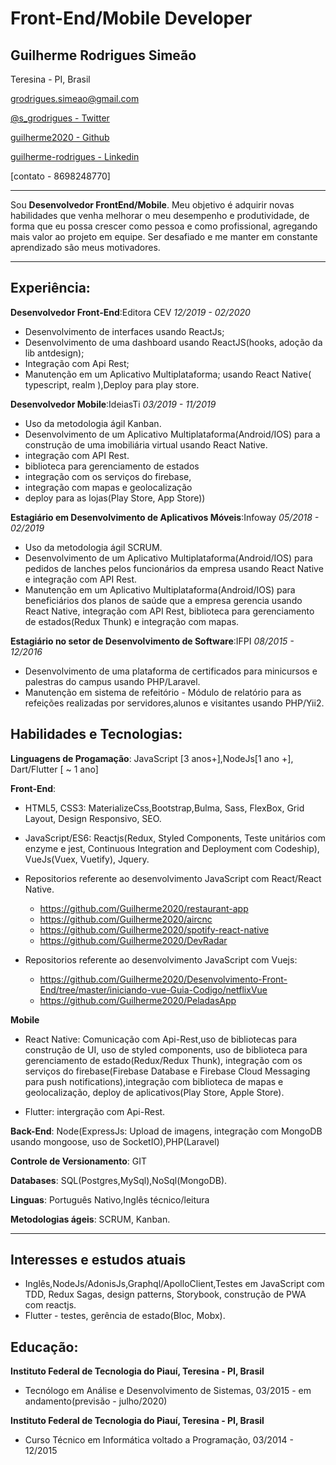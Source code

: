 # Front-End/Mobile Developer

## Guilherme Rodrigues Simeão

Teresina - PI, Brasil

[ grodrigues.simeao@gmail.com](mailto:grodrigues.simeao@gmail.com)

[ @s_grodrigues - Twitter](https://twitter.com/s_grodrigues)

[ guilherme2020 - Github](https://github.com/Guilherme2020)

[guilherme-rodrigues - Linkedin](https://www.linkedin.com/in/guilherme-rodrigues-1b9ab0109/)

[contato - 8698248770]

---

Sou **Desenvolvedor FrontEnd/Mobile**. Meu objetivo é adquirir novas habilidades que venha melhorar o meu desempenho e produtividade, de forma que eu possa crescer como pessoa e como profissional, agregando mais valor ao projeto em equipe. Ser desafiado e me manter em constante aprendizado são meus motivadores.

---

## Experiência:

**Desenvolvedor Front-End**:Editora CEV _12/2019 - 02/2020_

- Desenvolvimento de interfaces usando ReactJs;
- Desenvolvimento de uma dashboard usando ReactJS(hooks, adoção da lib antdesign);
- Integração com Api Rest;
- Manutenção em um Aplicativo Multiplataforma; usando React Native( typescript, realm ),Deploy para play store.

**Desenvolvedor Mobile**:IdeiasTi _03/2019 - 11/2019_

- Uso da metodologia ágil Kanban.
- Desenvolvimento de um Aplicativo Multiplataforma(Android/IOS) para a construção de uma imobiliária virtual usando React Native.
- integração com API Rest.
- biblioteca para gerenciamento de estados
- integração com os serviços do firebase,
- integração com mapas e geolocalização
- deploy para as lojas(Play Store, App Store))

**Estagiário em Desenvolvimento de Aplicativos Móveis**:Infoway _05/2018 - 02/2019_

- Uso da metodologia ágil SCRUM.
- Desenvolvimento de um Aplicativo Multiplataforma(Android/IOS) para pedidos de lanches pelos funcionários da empresa usando React Native e integração com API Rest.
- Manutenção em um Aplicativo Multiplataforma(Android/IOS) para beneficiários dos planos de saúde que a empresa gerencia usando React Native, integração com API Rest, biblioteca para gerenciamento de estados(Redux Thunk) e integração com mapas.

**Estagiário no setor de Desenvolvimento de Software**:IFPI _08/2015 - 12/2016_

- Desenvolvimento de uma plataforma de certificados para minicursos e palestras do campus usando PHP/Laravel.
- Manutenção em sistema de refeitório - Módulo de relatório para as refeições realizadas por servidores,alunos e visitantes usando PHP/Yii2.

## Habilidades e Tecnologias:

**Linguagens de Progamação**: JavaScript [3 anos+],NodeJs[1 ano +], Dart/Flutter [ ~ 1 ano]

**Front-End**:

- HTML5, CSS3: MaterializeCss,Bootstrap,Bulma, Sass, FlexBox, Grid Layout, Design Responsivo, SEO.
- JavaScript/ES6: Reactjs(Redux, Styled Components, Teste unitários com enzyme e jest, Continuous Integration and Deployment com Codeship), VueJs(Vuex, Vuetify), Jquery.
- Repositorios referente ao desenvolvimento JavaScript com React/React Native.

  - https://github.com/Guilherme2020/restaurant-app
  - https://github.com/Guilherme2020/aircnc
  - https://github.com/Guilherme2020/spotify-react-native
  - https://github.com/Guilherme2020/DevRadar

- Repositorios referente ao desenvolvimento JavaScript com Vuejs:
  - https://github.com/Guilherme2020/Desenvolvimento-Front-End/tree/master/iniciando-vue-Guia-Codigo/netflixVue
  - https://github.com/Guilherme2020/PeladasApp

**Mobile**

- React Native: Comunicação com Api-Rest,uso de bibliotecas para construção de UI, uso de styled components, uso de biblioteca para gerenciamento de estado(Redux/Redux Thunk), integração com os serviços do firebase(Firebase Database e Firebase Cloud Messaging para push notifications),integração com biblioteca de mapas e geolocalização, deploy de aplicativos(Play Store, Apple Store).

- Flutter: intergração com Api-Rest.

**Back-End**: Node(ExpressJs: Upload de imagens, integração com MongoDB usando mongoose, uso de SocketIO),PHP(Laravel)

**Controle de Versionamento**: GIT

**Databases**: SQL(Postgres,MySql),NoSql(MongoDB).

**Linguas**: Português Nativo,Inglês técnico/leitura

**Metodologias ágeis**: SCRUM, Kanban.

---

## Interesses e estudos atuais

- Inglês,NodeJs/AdonisJs,Graphql/ApolloClient,Testes em JavaScript com TDD, Redux Sagas, design patterns, Storybook, construção de PWA com reactjs.
- Flutter - testes, gerência de estado(Bloc, Mobx).

## Educação:

**Instituto Federal de Tecnologia do Piauí, Teresina - PI, Brasil**

- Tecnólogo em Análise e Desenvolvimento de Sistemas, 03/2015 - em andamento(previsão - julho/2020)

**Instituto Federal de Tecnologia do Piauí, Teresina - PI, Brasil**

- Curso Técnico em Informática voltado a Programação, 03/2014 - 12/2015
